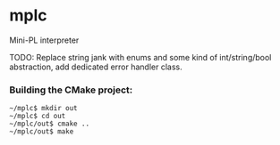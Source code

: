 # mplc
Mini-PL interpreter

TODO: Replace string jank with enums and some kind of int/string/bool abstraction, add dedicated error handler class.

### Building the CMake project:
```
~/mplc$ mkdir out
~/mplc$ cd out
~/mplc/out$ cmake ..
~/mplc/out$ make
```
